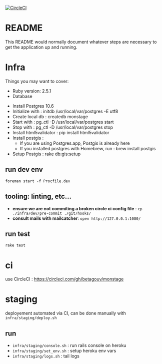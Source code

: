 [![CircleCI](https://circleci.com/gh/betagouv/monstage.svg?style=svg)](https://circleci.com/gh/betagouv/monstage)
# README


This README would normally document whatever steps are necessary to get the
application up and running.

# Infra
Things you may want to cover:

* Ruby version: 2.5.1
* Database
- Install Postgres 10.6
- Initialize with : initdb /usr/local/var/postgres -E utf8
- Create local db : createdb monstage
- Start with : pg_ctl -D /usr/local/var/postgres start
- Stop with : pg_ctl -D /usr/local/var/postgres stop
- Install html5validator : pip install html5validator
- Install postgis :
  - If you are using Postgres.app, Postgis is already here
  - If you installed postgres with Homebrew, run : brew install postgis
- Setup Postgis : rake db:gis:setup

## run dev env

```
foreman start -f Procfile.dev
```

## tooling: linting, etc...

* **ensure we are not commiting a broken circle ci config file** : ``` cp ./infra/dev/pre-commit ./git/hooks/ ```
* **consult mails with mailcatcher**: ```open http://127.0.0.1:1080/```

## run test

```rake test```

# ci

use CircleCI : https://circleci.com/gh/betagouv/monstage

# staging

deployement automated via CI, can be done manually with ```infra/staging/deploy.sh```

## run
* ```infra/staging/console.sh``` : run rails console on heroku
* ```infra/staging/set_env.sh``` : setup heroku env vars
* ```infra/staging/logs.sh``` : tail logs
